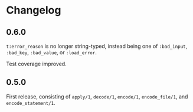 # Changelog

## 0.6.0

`t:error_reason` is no longer string-typed, instead being one of
`:bad_input`, `:bad_key`, `:bad_value`, or `:load_error`.

Test coverage improved.

## 0.5.0

First release, consisting of `apply/1`, `decode/1`, `encode/1`,
`encode_file/1`, and `encode_statement/1`.
